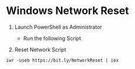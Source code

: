 # Windows Network Reset

1. Launch PowerShell as Administrator
    - Run the following Script


2. Reset Network Script

```
iwr -useb https://bit.ly/NetworkReset | iex
```
